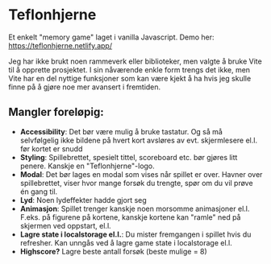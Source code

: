 # Teflonhjerne 

Et enkelt "memory game" laget i vanilla Javascript. Demo her: https://teflonhjerne.netlify.app/

Jeg har ikke brukt noen rammeverk eller biblioteker, men valgte å bruke Vite til å opprette prosjektet. I sin nåværende enkle form trengs det ikke, men Vite har en del nyttige funksjoner som kan være kjekt å ha hvis jeg skulle finne på å gjøre noe mer avansert i fremtiden. 

## Mangler foreløpig:
- **Accessibility**: Det bør være mulig å bruke tastatur. Og så må selvfølgelig ikke bildene på hvert kort avsløres av evt. skjermlesere el.l. før kortet er snudd
- **Styling**: Spillebrettet, spesielt tittel, scoreboard etc. bør gjøres litt penere. Kanskje en "Teflonhjerne"-logo. 
- **Modal**: Det bør lages en modal som vises når spillet er over. Havner over spillebrettet, viser hvor mange forsøk du trengte, spør om du vil prøve én gang til.
- **Lyd**: Noen lydeffekter hadde gjort seg
- **Animasjon**: Spillet trenger kanskje noen morsomme animasjoner el.l. F.eks. på figurene på kortene, kanskje kortene kan "ramle" ned på skjermen ved oppstart, el.l.
- **Lagre state i localstorage el.l.**: Du mister fremgangen i spillet hvis du refresher. Kan unngås ved å lagre game state i localstorage el.l.
- **Highscore?** Lagre beste antall forsøk (beste mulige = 8)

